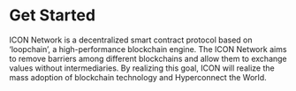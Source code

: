 # Get Started

ICON Network is a decentralized smart contract protocol based on ‘loopchain’, a high-performance blockchain engine. The ICON Network aims to remove barriers among different blockchains and allow them to exchange values without intermediaries. By realizing this goal, ICON will realize the mass adoption of blockchain technology and Hyperconnect the World.





